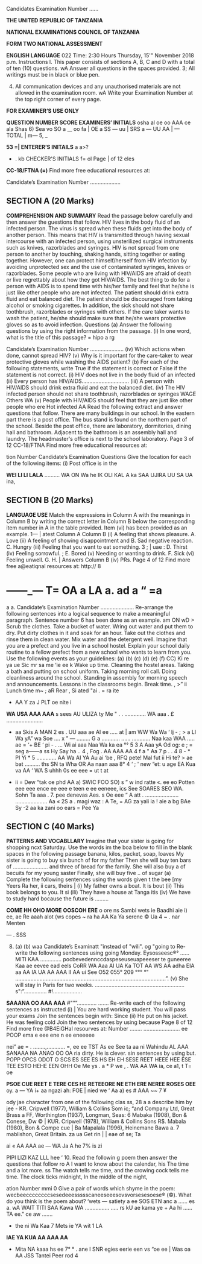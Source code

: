 Candidates Examination Number ......

**THE UNITED REPUBLIC OF TANZANIA**

**NATIONAL EXAMINATIONS COUNCIL OF TANZANIA**

**FORM TWO NATIONAL ASSESSMENT**

**ENGLISH LANGUAGE**
022
Time: 2:30 Hours Thursday, 15'" November 2018 p.m.
Instructions l. This paper consists of sections A, B, C and D with a total of ten (10) questions.
wA Answer all questions in the spaces provided.
3; All writings must be in black or blue pen.

4. All communication devices and any unauthorised materials are not allowed in the examination room.
wA Write your Examination Number at the top right corner of every page.

**FOR EXAMINER’S USE ONLY**

**QUESTION NUMBER SCORE EXAMINERS’ INITIALS**
osha al oe oo AAA
ce ala
Shas 6) Sea vo SO a __
oo fa |
OE a
SS —
uu |
SRS a
—
UU AA |
— TOTAL |
m— 5, _

**53 =| ENTERER’S INITAILS**
a a>?
+ .
kb
CHECKER'S INITIALS f= ol
Page | of 12 eles

**CC-18/FTNA (=)**
Find more free educational resources at:

Candidate’s Examination Number ....................

## SECTION A (20 Marks)

**COMPREHENSION AND SUMMARY**
Read the passage below carefully and then answer the guestions that follow.
HIV lives in the body fluid of an infected person. The virus is spread when these fluids get into the body of another person. This means that HIV is transmitted through having sexual intercourse with an infected person, using unsterilized surgical instruments such as knives, razorblades and syringes.
HIV is not spread from one person to another by touching, shaking hands, sitting together or eating together.
However, one can protect himself/herself from HIV infection by avoiding unprotected sex and the use of contaminated syringes, knives or razorblades.
Some people who are living with HIV/AIDS are afraid of death or live regrettably about how they got HIV/AIDS. The best thing to do for a person with AIDS is to spend time with his/her family and feel that he/she is just like other people who are not infected.
The patient should drink extra fluid and eat balanced diet. The patient should be discouraged from taking alcohol or smoking cigarettes. In addition, the sick should not share toothbrush, razorblades or syringes with others. If the care taker wants to wash the patient, he/she should make sure that he/she wears protective gloves so as to avoid infection.
Questions
(a) Answer the following questions by using the right information from the passage.
(i) In one word, what is the title of this passage?
= hipo a rg

Candidate’s Examination Number ......................
(iv) Which actions when done, cannot spread HIV?
(v) Why is it important for the care-taker to wear protective gloves while washing the AIDS patient?
(b) For each of the following statements, write True if the statement is correct or False if the statement is not correct.
(i) HIV does not live in the body fluid of an infected
(ii) Every person has HIV/AIDS...............................
(iii) A person with HIV/AIDS should drink extra fluid and eat the balanced diet.
(iv) The HIV infected person should not share toothbrush, razorblades or syringes
WAGE Others WA
(v) People with HIV/AIDS should feel that they are just like other people who ere Hot infected AA
Read the following extract and answer questions that follow.
There are many buildings in our school. In the eastern part there is a post office. The bus stand is found on the northern part of the school. Beside the post office, there are laboratory, dormitories, dining hall and bathroom. Adjacent to the bathroom is an assembly hall and laundry. The headmaster's office is next to the school laboratory.
Page 3 of 12
CC-18/FTNA
Find more free educational resources at:

tion Number
Candidate’s Examination
Questions
Give the location for each of the following items:
(i) Post office is in the

**WEI LI LI LALA**
..........
WA ON Wa he
IK OLI KAL A ka
SAA UJIRA
UU SA UA ina,

## SECTION B (20 Marks)

**LANGUAGE USE**
Match the expressions in Column A with the meanings in Column B by writing the correct letter in Column B below the corresponding item number in A in the table provided. Item (vi) has been provided as an example.
1—
| atest Column A
Column B
(i) A feeling that shows pleasure. A. Love
(ii) A feeling of showing disappointment and B. Sad negative reaction.
C. Hungry
(iii) Feeling that you want to eat something. 3
; | uae : D. Thirst
(iv) Feeling sorrowful.
; E. Bored
(v) Needing or wanting to drink.
F. Sick
(vi) Feeling unwell.
G.
H. |
Answers
Column B
(iv)
PRs.
Page 4 of 12
Find more free a@eatiqnal resources at:
http://
8

——_— T= OA
a
LA a. ad a
“
=a
=
a a.
Candidate’s Examination Number ......................
Re-arrange the following sentences into a logical sequence to make a meaningful paragraph. Sentence number 6 has been done as an example.
am ON wD >
Scrub the clothes.
Take a bucket of water.
Wring out water and put them to dry.
Put dirty clothes in it and soak for an hour.
Take out the clothes and rinse them in clean water.
Mix water and the detergent well.
Imagine that you are a prefect and you live in a school hostel. Explain your school daily routine to a fellow prefect from a new school who wants to learn from you. Use the following events as your guidelines:
(a)
(b)
(c)
(d)
(e)
(f)
CC)
Ki re ya ue Sic mr sa me
‘ie ee k
Wake up time.
Cleaning the hostel areas.
Taking a bath and putting on school uniform.
Taking morning roll call.
Doing cleanliness around the school.
Standing in assembly for morning speech and announcements.
Lessons in the classrooms begin.
Break time. , >” ii
Lunch time m~ ; aR Rear ,
Si ated "ai . = ra ite
* AA Y
za J
PLT oe nite i

**WA USA AAA AAA**
s sees AU
ULIZA
ty Me " . . ..............
WA aaa
.
£ ........................
* aa
Skis
   A MAN 2 es . UU aaa ae
AI ee .....
at | am WW
Wa Wa
‘ lj -
; > a LI Wa yA” wa Soe
....
x
” — .........
G a ............
......
............
Naa kaa WAA .....
ae =
‘+ BE ‘ pi - . ...
Wi ai aaa Naa Wa ka ea °° 5
3 A
Aaa yA Od og: e ; = seg a——a ss
Hy Say ha .. 4 , Fog .
AA AAA AA
4 f a " Aa
7 p . .
4 8 - * PI Yi * 5
.............
AA Wa AI YA Au ai
‘be , RFQ pete! Mal fut ii Hi te? > ae bat
..........
ths SN ta Wha OR Aa naan aaa 8°
4
‘ ; ' new “et: u age EA Kua va AA ‘
WA S uhhh 0s ee eee
= ut t at
- ii = Dew “tak oe phd AA a) SWIC FOO SO)
s ” w ind ratte «. ee eo
Potten eee eee ence ee eee e teen e ee eeneee, ics See SOARES SEO WA. Sohn Ta aaa
. 7. 
pee denevas Aes. s Oe eee
“
A
att .
......................
.....................
Aa
« 2S
a
. magi waz : A Te,
= AG za yali ia ! aie a bg BAe
Sy -2
aa ka zani oo ears = Pee Ya

## SECTION C (40 Marks)

**PATTERNS AND VOCABLLARY**
Imagine that your sister is going for shopping ncxt Saturday. Use the words im the boa below to fill in the blank spaces in the following passage banana, kilos, packet, soap, loaves
My sister is going to buy six bunch of for my father Then she will buy ten bars of ....................... and three of bread for the family. She will also buy a of becuits for my young saster
Finally, she will buy five .. of sugar
(a) Complete the following sentences using the words given t the bee
[my Yeers Ra her, ii cars, theirs |
(i) My father owns a boat. It is bout
(ii) This book belongs to you. It si
(ili) They have a house at Tanga itis
(iv) We have to study hard bocause the future is .........

**COME HH OHO MORE OOSCOH ERE**
o ore ns Sambi wets ie Baadhi aie i)
ee, ae Re aaah alot (ws copes
~ ra ha AA
Ka Ya serene
© Ua 4
~
. nar Menten

— . SSS

8. (a)
(b)
waa
Candidate’s Examinatt
"instead of "wili".
og "going to
Re-write the following sentences using going
Monday.
Eysosseesc®°
......
MITI KAA
..............
pocbevedennccdaspeseuseuapeeeser te guneeree
Kaa ae eevee ead eels
CoRR WA Aaa
AI UA Ka TOT AA WS AA adha
EIA aa AA IA
UA AA AAA II AA ui See O52 055° 209 °°° °"
...................................................................................................”.
(v) She will stay in Paris for two weeks.
...........................................................
s":”...............
#!...................

**SAAANA OO AAA AAA**
#"””.............
.......
Re-write each of the following sentences as instructed
(i) | You are hard working student. You will pass your exams
Join the sentences begin with: Since
(ii) He put on his jacket. He was feeling cold
Join the two sentences by using because
Page 8 of 12
Find more free @B4EiGHal resourves at:
Number ........
........................
ee
POOP ema e eee ene n ee eneeeee

nei” ae = .
........,............
=, ee ee
TST As ee See ta aa ni Wahindu AL AAA SANAAA NA ANAO OO OA
ria dirty. He is clever.
sin sentences by using but.
POPP OPCS ODOT O SCS ES SEE ES HS EH EH SESE REET HEEE HEE ESE TEE ESTO HEHE EEN OHH Oe
Me ys . a * P
we , . WA AA WA ia,
ce a1, t T= oe

**PSOE CUE REET E TERE CES HE RETEEORE NE ETH ERE NEREE ROSES OEE**
oy. a — YA i+
aa ngazi ah: FOE
| nied we ‘ Aa a)
es # AAA ~~ 7 ¥

ody jae character from one of the following clas ss, 28
a a
describe him by jee - KR. Cripwell (1977), William & Collins Som ic; “and Company Ltd, Great Brass a FF, Worthington (1937), Longman,
Seas: 6 Mabaka (1908), Bon & Conese, Dw ©
| KUR. Cripwell (1978), William & Collins Sons
R$. Mabala (1980), Bon & Compe cue
| Ba Mapalala (1996), Heinemane Bawa a. 7 mablishon, Great Britain.
za ua
Get rin |
| eae of se; Ta
>
ai «
AA AAA ae
— WA Ja A
he 7% is zi

PIPI LIZI KAZ LLL hee
‘ 10. Read the followin g poem then answer the questions that follow ro
   A I want to know about the calendar,
his The time and a lot more.
ss The watch tells me time,
and the crowing cock tells me time.
The clock ticks midnight,
In the middle of the night,

ation Number mmi
0 Give a pair of words which shyme in the poem:
wecbeeccccccccsesedeeessssscaneeseeesovsvorsesesoese®
(©). What do you think is the poem about?
‘wets — satiety a ee SOS ETN anc a ......
es a.
wA WAIT TITI SAA
Kawa WA ................ .....
rs kU ae kama ye
+
Aa hi
......
TA ee."
ce aw .......
* the ni
Wa Kaa
7 Mets ie YA wit
1 LA

**IAE YA KUA AA AAA AA**
>
* Mita NA kaaa hs ee 7° ° .
ane I SNR egies eerie een vs “oe ee | Was oa AA
JSS Tantei Peer rod
4